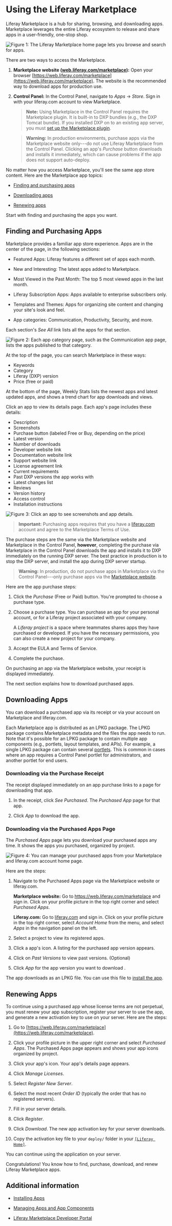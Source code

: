 # Using the Liferay Marketplace 

Liferay Marketplace is a hub for sharing, browsing, and downloading apps. Marketplace leverages the entire Liferay ecosystem to release and share apps in a user-friendly, one-stop shop.

![Figure 1: The Liferay Marketplace home page lets you browse and search for apps.](./using-the-liferay-marketplace/images/marketplace-homepage.png)

There are two ways to access the Marketplace.

1. **Marketplace website ([web.liferay.com/marketplace](https://web.liferay.com/marketplace)):** Open your browser [https://web.liferay.com/marketplace](https://web.liferay.com/marketplace). The website is the recommended way to download apps for production use.

2. **Control Panel:** In the Control Panel, navigate to *Apps* &rarr; *Store*. Sign in with your liferay.com account to view Marketplace.

    > **Note:** Using Marketplace in the Control Panel requires the Marketplace plugin. It is built-in to DXP bundles (e.g., the DXP Tomcat bundle). If you installed DXP on to an existing app server, you must [set up the Marketplace plugin](..\..\..\installation-and-upgrades\01-installing-liferay-dxp\09-setting-up-marketplace.md).

    > **Warning:** In production environments, purchase apps via the Marketplace website only---do not use Liferay Marketplace from the Control Panel. Clicking an app's *Purchase* button downloads and installs it immediately, which can cause problems if the app does not support auto-deploy.

No matter how you access Marketplace, you'll see the same app store content. Here are the Marketplace app topics:

- [Finding and purchasing apps](#finding-and-purchasing-apps)

- [Downloading apps](#downloading-apps)

- [Renewing apps](#renewing-apps)

Start with finding and purchasing the apps you want.

## Finding and Purchasing Apps

Marketplace provides a familiar app store experience. Apps are in the center of the page, in the following sections:

- Featured Apps: Liferay features a different set of apps each month.

- New and Interesting: The latest apps added to Marketplace.

- Most Viewed in the Past Month: The top 5 most viewed apps in the last month.

- Liferay Subscription Apps: Apps available to enterprise subscribers only.

- Templates and Themes: Apps for organizing site content and changing your site's look and feel.

- App categories: Communication, Productivity, Security, and more.

Each section's *See All* link lists all the apps for that section.

![Figure 2: Each app category page, such as the Communication app page, lists the apps published to that category.](./using-the-liferay-marketplace/images/marketplace-category-see-all.png)

At the top of the page, you can search Marketplace in these ways:

- Keywords
- Category
- Liferay (DXP) version
- Price (free or paid)

At the bottom of the page, Weekly Stats lists the newest apps and latest updated apps, and shows a trend chart for app downloads and views.

Click an app to view its details page. Each app's page includes these details:

- Description
- Screenshots
- Purchase button (labeled Free or Buy, depending on the price)
- Latest version
- Number of downloads
- Developer website link
- Documentation website link
- Support website link
- License agreement link
- Current requirements
- Past DXP versions the app works with
- Latest changes list
- Reviews 
- Version history 
- Access control 
- Installation instructions

![Figure 3: Click an app to see screenshots and app details.](./using-the-liferay-marketplace/images/marketplace-app-details.png)

> **Important:** Purchasing apps requires that you have a [liferay.com](https://www.liferay.com) account and agree to the Marketplace Terms of Use.

The purchase steps are the same via the Marketplace website and Marketplace in the Control Panel, **however**, completing the purchase via Marketplace in the Control Panel downloads the app and installs it to DXP immediately on the running DXP server. The best practice in production is to stop the DXP server,  and install the app during DXP server startup.

> **Warning:** In production, do not purchase apps in Marketplace via the Control Panel---only purchase apps via the [Marketplace website](https://web.liferay.com/marketplace).

Here are the app purchase steps:

1. Click the *Purchase* (Free or Paid) button. You're prompted to choose a purchase type.

1. Choose a purchase type. You can purchase an app for your personal account, or for a Liferay project associated with your company.

    A *Liferay project* is a space where teammates shares apps they have purchased or developed. If you have the necessary permissions, you can also create a new project for your company.

1. Accept the EULA and Terms of Service.

1. Complete the purchase.

On purchasing an app via the Marketplace website, your receipt is displayed immediately. 

The next section explains how to download purchased apps.

## Downloading Apps

You can download a purchased app via its receipt or via your account on Marketplace and liferay.com. 

Each Marketplace app is distributed as an LPKG package. The LPKG package contains Marketplace metadata and the files the app needs to run. Note that it's possible for an LPKG package to contain multiple app components (e.g., portlets, layout templates, and APIs). For example, a single LPKG package can contain several [portlets](https://help.liferay.com/hc/en-us/articles/360029046351-Introduction-to-Portlets). This is common in cases where an app requires a Control Panel portlet for administrators, and another portlet for end users.

### Downloading via the Purchase Receipt

The receipt displayed immediately on an app purchase links to a page for downloading that app.

1. In the receipt, click *See Purchased*. The *Purchased App* page for that app.

1. Click *App* to download the app.

### Downloading via the Purchased Apps Page 

The *Purchased Apps* page lets you download your purchased apps any time. It shows the apps you purchased, organized by project.

![Figure 4: You can manage your purchased apps from your Marketplace and liferay.com account home page.](./using-the-liferay-marketplace/images/marketplace-purchased-apps.png)

Here are the steps:

1. Navigate to the Purchased Apps page via the Marketplace website or liferay.com. 

    **Marketplace website:** Go to https://web.liferay.com/marketplace and sign in. Click on your profile picture in the top right corner and select *Purchased Apps*. 

    **Liferay.com:** Go to [liferay.com](https://www.liferay.com) and sign in. Click on your profile picture in the top right corner, select *Account Home* from the menu, and select *Apps* in the navigation panel on the left.

1. Select a project to view its registered apps.

1. Click a app's icon. A listing for the purchased app version appears. 

1. Click on *Past Versions* to view past versions. (Optional)

1.  Click *App* for the app version you want to download .

The app downloads as an LPKG file. You can use this file to [install the app](./03-installing-apps.md).

## Renewing Apps

To continue using a purchased app whose license terms are not perpetual, you must renew your app subscription, register your server to use the app, and generate a new activation key to use on your server. Here are the steps:

1. Go to [https://web.liferay.com/marketplace](https://web.liferay.com/marketplace). 

1. Click your profile picture in the upper right corner and select *Purchased Apps*. The Purchased Apps page appears and shows your app icons organized by project.

1. Click your app's icon. Your app's details page appears.

1. Click *Manage Licenses*.

1. Select *Register New Server*.

1. Select the most recent *Order ID* (typically the order that has no registered servers).

1. Fill in your server details.

1. Click *Register*.

1. Click *Download*. The new app activation key for your server downloads.

1. Copy the activation key file to your `deploy/` folder in your [`[Liferay Home]`](../../../installation-and-upgrades/14-reference/01-liferay-home.md).

You can continue using the application on your server.

Congratulations! You know how to find, purchase, download, and renew Liferay Marketplace apps.

## Additional information

- [Installing Apps](./03-installing-apps.md)

- [Managing Apps and App Components](./04-managing-apps-and-app-components.md)

- [Liferay Marketplace Developer Portal](https://marketplace.liferay.dev/)
